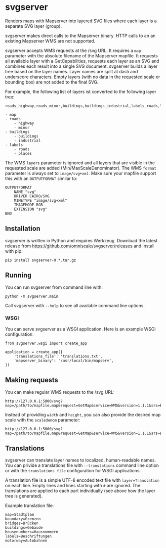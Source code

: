 svgserver
=========

Renders maps with Mapserver into layered SVG files where each layer is a separate SVG layer (group).

svgserver makes direct calls to the Mapserver binary. HTTP calls to an an existing Mapserver WMS are not supported.

svgserver accepts WMS requests at the /svg URL. It requires a `map` parameter with the absolute filename of the Mapserver mapfile.
It requests all available layer with a GetCapabilities, requests each layer as an SVG and combines each result into a single SVG document.
svgserver builds a layer tree based on the layer names. Layer names are split at dash and underscore characters.
Empty layers (with no data in the requested scale or bounding box) are not added to the final SVG.

For example, the following list of layers ist converted to the following layer tree:

    roads_highway,roads_minor,buildings,buildings_industrial,labels_roads,labels_places

    - map
    - roads
        - highway
        - minor
    - buildings
        - buildings
        - industrial
    - labels
        - roads
        - places

The WMS `layers` parameter is ignored and all layers that are visible in the requested scale are added (Min/MaxScaleDenominator).
The WMS `format` parameter is always set to `image/svg+xml`. Make sure your mapfile support this with an `OUTPUTFORMAT` similar to:

    OUTPUTFORMAT
        NAME "svg"
        DRIVER CAIRO/SVG
        MIMETYPE "image/svg+xml"
        IMAGEMODE RGB
        EXTENSION "svg"
    END


Installation
------------

svgserver is written in Python and requires Werkzeug. Download the latest release from https://github.com/omniscale/svgserver/releases and install with pip:


    pip install svgserver-0.*.tar.gz


Running
-------

You can run svgserver from command line with:

    python -m svgserver.main


Call svgserver with `--help` to see all available command line options.


### WSGI ###


You can serve svgserver as a WSGI application. Here is an example WSGI configuration:

    from svgserver.wsgi import create_app

    application = create_app({
        'translations_file': 'translations.txt',
        'mapserver_binary': '/usr/local/bin/mapserv',
    })


Making requests
---------------

You can make regular WMS requests to the /svg URL:

    http://127.0.0.1:5000/svg?map=/path/to/mapfile.map&request=GetMap&service=WMS&version=1.1.1&srs=EPSG:3857&BBOX=0,0,100000,100000&width=1000&height=1000"

Instead of providing `width` and `height`, you can also provide the desired map scale with the `scaledenom` parameter:

    http://127.0.0.1:5000/svg?map=/path/to/mapfile.map&request=GetMap&service=WMS&version=1.1.1&srs=EPSG:3857&BBOX=0,0,100000,100000&scaledenom=100000



Translations
------------

svgserver can translate layer names to localized, human-readable names. You can privide a translations file with `--translations` command line option or with the `translations_file` configuration for WSGI applications.

A translation file is a simple UTF-8 encoded text file with `layer=Translation` on each line. Empty lines and lines starting with `#` are ignored.
The translations are applied to each part individually (see above how the layer tree is generated).

Example translation file:

    map=Stadtplan
    boundary=Grenzen
    bridges=Brücken
    buildings=Gebäude
    housenumbers=Hausnummern
    labels=Beschriftungen
    motorway=Autobahnen
